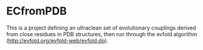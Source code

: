 # ECfromPDB

This is a project defining an ultraclean set of evolutionary couplings derived from close residues in PDB structures, then run through the evfold algorithm (http://evfold.org/evfold-web/evfold.do).  

